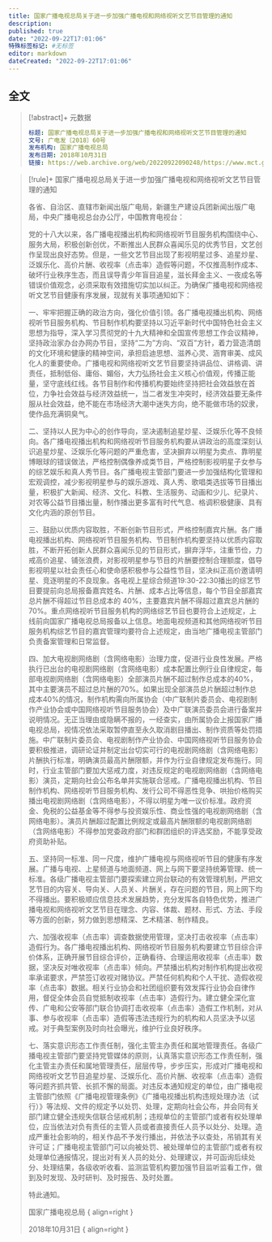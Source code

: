 ```yaml
---
title: 国家广播电视总局关于进一步加强广播电视和网络视听文艺节目管理的通知
description:
published: true
date: "2022-09-22T17:01:06"
特殊标签标记: #无标签
editor: markdown
dateCreated: "2022-09-22T17:01:06"
---
```


## 全文

> [!abstract]+ 元数据
>
> ```yaml
> 标题: 国家广播电视总局关于进一步加强广播电视和网络视听文艺节目管理的通知
> 文号: 广电发〔2018〕60号
> 发布机构: 国家广播电视总局
> 发布日期: 2018年10月31日
> 链接: https://web.archive.org/web/20220922090248/https://www.mct.gov.cn/preview/whhlyqyzcxxfw/zhgl/202012/t20201222_919917.html
> ```

> [!rule]+ 国家广播电视总局关于进一步加强广播电视和网络视听文艺节目管理的通知
>
> 各省、自治区、直辖市新闻出版广电局，新疆生产建设兵团新闻出版广电局，中央广播电视总台办公厅，中国教育电视台：
>
> 党的十八大以来，各广播电视播出机构和网络视听节目服务机构围绕中心、服务大局，积极创新创优，不断推出人民群众喜闻乐见的优秀节目，文艺创作呈现出良好态势。但是，一些文艺节目出现了影视明星过多、追星炒星、泛娱乐化、高价片酬、收视率（点击率）造假等问题，不仅推高制作成本、破坏行业秩序生态，而且误导青少年盲目追星，滋长拜金主义、一夜成名等错误价值观念，必须采取有效措施切实加以纠正。为确保广播电视和网络视听文艺节目健康有序发展，现就有关事项通知如下：
>
> 一、牢牢把握正确的政治方向，强化价值引领。各广播电视播出机构、网络视听节目服务机构、节目制作机构要坚持以习近平新时代中国特色社会主义思想为指导，深入学习贯彻党的十九大精神和全国宣传思想工作会议精神，坚持政治家办台办网办节目，坚持“二为”方向、“双百”方针，着力营造清朗的文化环境和健康的精神空间，承担启迪思想、滋养心灵、涵育审美、成风化人的重要使命。广播电视和网络视听文艺节目要坚持讲品位、讲格调、讲责任，抵制低俗、庸俗、媚俗，大力弘扬社会主义核心价值观，传播正能量，坚守底线红线。各节目制作和传播机构要始终坚持把社会效益放在首位，力争社会效益与经济效益统一，当二者发生冲突时，经济效益要无条件服从社会效益，绝不能在市场经济大潮中迷失方向，绝不能做市场的奴隶，使作品充满铜臭气。
>
> 二、坚持以人民为中心的创作导向，坚决遏制追星炒星、泛娱乐化等不良倾向。各广播电视播出机构和网络视听节目服务机构要从讲政治的高度深刻认识追星炒星、泛娱乐化等问题的严重危害，坚决摒弃以明星为卖点、靠明星博眼球的错误做法，严格控制偶像养成类节目，严格控制影视明星子女参与的综艺娱乐和真人秀节目。各广播电视主管部门要进一步加强结构化管理和宏观调控，减少影视明星参与的娱乐游戏、真人秀、歌唱类选拔等节目播出量，积极扩大新闻、经济、文化、科教、生活服务、动画和少儿、纪录片、对农等公益节目播出量，制作播出更多富有时代气息、格调积极健康、具有文化内涵的原创节目。
>
> 三、鼓励以优质内容取胜，不断创新节目形式，严格控制嘉宾片酬。各广播电视播出机构、网络视听节目服务机构、节目制作机构要坚持以优质内容取胜，不断开拓创新人民群众喜闻乐见的节目形式，摒弃浮华，注重节俭，力戒高价追星、铺张浪费，对影视明星参与节目的片酬要控制合理额度，倡导影视明星以社会责任心和使命感积极参与公益性节目，坚决纠正高价邀请明星、竞逐明星的不良现象。各电视上星综合频道19:30-22:30播出的综艺节目要提前向总局报备嘉宾姓名、片酬、成本占比等信息，每个节目全部嘉宾总片酬不得超过节目总成本的 40%，主要嘉宾片酬不得超过嘉宾总片酬的70%。重点网络视听节目服务机构的网络综艺节目也要符合上述规定，上线前向国家广播电视总局报备以上信息。地面电视频道和其他网络视听节目服务机构综艺节目的嘉宾管理均要符合上述规定，由当地广播电视主管部门负责备案管理和日常监督。
>
> 四、加大电视剧网络剧（含网络电影）治理力度，促进行业良性发展。严格执行已出台的电视剧网络剧（含网络电影）成本配置比例行业自律规定，每部电视剧网络剧（含网络电影）全部演员片酬不超过制作总成本的40%，其中主要演员不超过总片酬的70%。如果出现全部演员总片酬超过制作总成本40%的情况，制作机构需向所属协会（中广联制片委员会、电视剧制作产业协会或中国网络视听节目服务协会）及中广联演员委员会进行备案并说明情况。无正当理由或隐瞒不报的，一经查实，由所属协会上报国家广播电视总局，视情况依法采取暂停直至永久取消剧目播出、制作资质等处罚措施。中广联制片委员会、电视剧制作产业协会、中国网络视听节目服务协会要积极推进，调研论证并制定出台切实可行的电视剧网络剧（含网络电影）片酬执行标准，明确演员最高片酬限额，并作为行业自律规定发布施行。同时，行业主管部门要加大惩戒力度，对违反规定的电视剧网络剧（含网络电影）演员，定期向社会公布名单并实施联合惩戒。广播电视播出机构、节目制作机构、网络视听节目服务机构、发行公司不得恶性竞争、哄抬价格购买播出电视剧网络剧（含网络电影），不得以明星为唯一议价标准。政府资金、免税的公益基金等不得参与投资娱乐性、商业性强的电视剧网络剧（含网络电影）。演员片酬超过配置比例规定或最高片酬限额的电视剧网络剧（含网络电影）不得参加党委政府部门和群团组织的评选奖励，不能享受政府资助补贴。
>
> 五、坚持同一标准、同一尺度，维护广播电视与网络视听节目的健康有序发展。广播与电视、上星频道与地面频道、网上与网下要坚持统筹管理、统一标准。各级广播电视主管部门要探索建立网台联动的有效管理机制，严把文艺节目的内容关、导向关、人员关、片酬关，存在问题的节目，网上网下均不得播出。要积极顺应信息技术发展趋势，充分发挥各自特色优势，推进广播电视和网络视听文艺节目在理念、内容、体裁、题材、形式、方法、手段等方面的创新，努力做到思想精深、艺术精湛、制作精良。
>
> 六、加强收视率（点击率）调查数据使用管理，坚决打击收视率（点击率）造假行为。各广播电视播出机构、网络视听节目服务机构要建立节目综合评价体系，正确开展节目综合评价，正确看待、合理运用收视率（点击率）数据，坚决反对唯收视率（点击率）倾向。严禁播出机构对制作机构提出收视率承诺要求，严禁签订收视对赌协议。严禁任何机构和个人干扰、造假收视率（点击率）数据。相关行业协会和社团组织要有效发挥行业协会自律作用，督促全体会员自觉抵制收视率（点击率）造假行为。建立健全深化宣传、广电和公安等部门联合协调打击收视率（点击率）造假工作机制，对从事、参与收视率（点击率）造假等违法违规行为的机构和人员坚决予以惩戒。对于典型案例及时向社会曝光，维护行业良好秩序。
>
> 七、落实意识形态工作责任制，强化主管主办责任和属地管理责任。各级广播电视主管部门要坚持党管媒体的原则，认真落实意识形态工作责任制，强化主管主办责任和属地管理责任，层层传导，步步压实，形成对广播电视和网络视听文艺节目追星炒星、泛娱乐化、高价片酬、收视率（点击率）造假等问题齐抓共管、长抓不懈的局面。对违反本通知规定的单位，由广播电视主管部门依照《广播电视管理条例》《广播电视播出机构违规处理办法（试行）》等法规、文件的规定予以处罚、处理，定期向社会公布，并会同有关部门建立健全违规失信联合惩戒机制；违规单位的主管部门或者有权处理单位，应当依法对负有责任的主管人员或者直接责任人员予以处分、处理。造成严重社会影响的，相关作品不予发行播出，并依法予以查处，吊销其有关许可证；广播电视主管部门可以向被处罚、被处理单位的主管部门或者有权处理单位通报情况，提出对有关人员的处分、处理建议，并可函询后续处分、处理结果，各级收听收看、监测监管机构要加强节目监听监看工作，做到及时发现、及时研判、及时报告、及时处置。
>
> 特此通知。
>
> 国家广播电视总局
> { align=right }
>
> 2018年10月31日
> { align=right }
